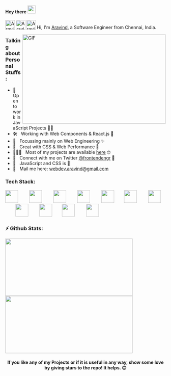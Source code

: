 #### Hey there <img src="https://media.giphy.com/media/hvRJCLFzcasrR4ia7z/giphy.gif" width="25px">

<a href="https://aravind.netlify.app/">
  <img align="left" alt="Aravind's Portfolio" width="30px" src="https://github.com/frontend-engineer/frontend-engineer/blob/main/assets/portfolio.png" />
</a>
<a href="https://twitter.com/frontendengr">
  <img align="left" alt="Aravind's Twitter" width="30px" src="https://github.com/frontend-engineer/frontend-engineer/blob/main/assets/twitter.png" />
</a>
<a href="https://www.linkedin.com/in/frontend-engineer/">
  <img align="left" alt="Aravind's LinkedIn" width="30px" src="https://github.com/frontend-engineer/frontend-engineer/blob/main/assets/linkedin.png" />
</a>

![]()
<br />

Hi, I'm [Aravind](https://aravind.netlify.app/), a Software Engineer from Chennai, India. 

  <img align="right" alt="GIF" src="https://github.com/frontend-engineer/frontend-engineer/blob/main/assets/workplace.gif?raw=true" width="450" height="280" />

### Talking about Personal Stuffs:

- 👯 &nbsp; Open to work in JavaScript Projects 🤞🏼
- 🛠 &nbsp; Working with Web Components & React.js 🤩
- 🎯 &nbsp; Focussing mainly on Web Engineering ✨
- 🚀 &nbsp; Great with CSS & Web Performance 🧐
- 👨🏻‍💻 &nbsp; Most of my projects are available [here](https://github.com/frontend-engineer?tab=repositories) 🤓
- 💬 &nbsp; Connect with me on Twitter [@frontendengr](https://twitter.com/frontendengr) 🤗
- 👾 &nbsp; JavaScript and CSS is 💛
- 📮 &nbsp; Mail me here: webdev.aravind@gmail.com

### Tech Stack:

<img src="https://github.com/frontend-engineer/frontend-engineer/blob/main/assets/html5-original.svg" width="40px">&nbsp;&nbsp;&nbsp;&nbsp;&nbsp;&nbsp;&nbsp;&nbsp;
<img src="https://github.com/frontend-engineer/frontend-engineer/blob/main/assets/css3-original.svg" width="40px">&nbsp;&nbsp;&nbsp;&nbsp;&nbsp;&nbsp;&nbsp;&nbsp;
<img src="https://github.com/frontend-engineer/frontend-engineer/blob/main/assets/javascript-original.svg" width="40px">&nbsp;&nbsp;&nbsp;&nbsp;&nbsp;&nbsp;&nbsp;&nbsp;
<img src="https://github.com/frontend-engineer/frontend-engineer/blob/main/assets/typescript-original.svg" width="40px">&nbsp;&nbsp;&nbsp;&nbsp;&nbsp;&nbsp;&nbsp;&nbsp;
<img src="https://github.com/frontend-engineer/frontend-engineer/blob/main/assets/react-original.svg" width="40px">&nbsp;&nbsp;&nbsp;&nbsp;&nbsp;&nbsp;&nbsp;
<img src="https://github.com/frontend-engineer/frontend-engineer/blob/main/assets/stenciljs-icon.svg" width="40px">&nbsp;&nbsp;&nbsp;&nbsp;&nbsp;&nbsp;&nbsp;&nbsp;
<img src="https://github.com/frontend-engineer/frontend-engineer/blob/main/assets/nodejs-original-wordmark.svg" width="40px">&nbsp;&nbsp;&nbsp;&nbsp;&nbsp;&nbsp;&nbsp;
<img src="https://github.com/frontend-engineer/frontend-engineer/blob/main/assets/sass-original.svg" width="40px">&nbsp;&nbsp;&nbsp;&nbsp;&nbsp;&nbsp;&nbsp;&nbsp;
<img src="https://github.com/frontend-engineer/frontend-engineer/blob/main/assets/graphql-icon.svg" width="40px">&nbsp;&nbsp;&nbsp;&nbsp;&nbsp;&nbsp;&nbsp;
<img src="https://github.com/frontend-engineer/frontend-engineer/blob/main/assets/webpack-original.svg" width="40px">&nbsp;&nbsp;&nbsp;&nbsp;&nbsp;&nbsp;&nbsp;&nbsp; 
<img src="https://github.com/frontend-engineer/frontend-engineer/blob/main/assets/mongodb-original.svg" width="40px">&nbsp;&nbsp;&nbsp;&nbsp;&nbsp;&nbsp;&nbsp;&nbsp;
<!-- <img src="https://github.com/frontend-engineer/frontend-engineer/blob/main/assets/aws-icon.svg" width="60px">&nbsp;&nbsp;&nbsp;&nbsp;&nbsp;&nbsp;&nbsp; -->
<!-- <img src="https://github.com/frontend-engineer/frontend-engineer/blob/main/assets/python-original.svg" width="40px">&nbsp;&nbsp;&nbsp;&nbsp;&nbsp;&nbsp;&nbsp;&nbsp;  -->
<!-- <img src="https://github.com/frontend-engineer/frontend-engineer/blob/main/assets/storybook-icon.svg" width="40px">&nbsp;&nbsp;&nbsp;&nbsp;&nbsp;&nbsp;&nbsp;&nbsp; -->
<!-- <img src="https://github.com/frontend-engineer/frontend-engineer/blob/main/assets/mysql-original-wordmark.svg" width="50px">&nbsp;&nbsp;&nbsp;&nbsp;&nbsp;&nbsp;&nbsp;&nbsp; -->

### ⚡️ Github Stats:

<div>
<img height="180em" width="400em" src="https://github-readme-stats.vercel.app/api/top-langs/?username=frontend-engineer&show_icons=true&hide_border=false&theme=dracula&layout=compact&langs_count=4" />
<img height="180em" width="400em" src="https://github-readme-stats.vercel.app/api?username=frontend-engineer&show_icons=true&hide_border=false&theme=dracula" />
</div>

<div align="center">

#### If you like any of my Projects or if it is useful in any way, show some love by giving stars to the repo! It helps. 🙃

</div>
